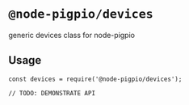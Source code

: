 # `@node-pigpio/devices`

generic devices class for node-pigpio

## Usage

```
const devices = require('@node-pigpio/devices');

// TODO: DEMONSTRATE API
```
